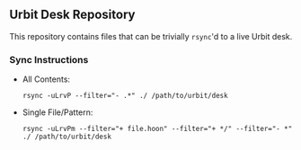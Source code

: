 ## Urbit Desk Repository ##

This repository contains files that can be trivially `rsync`'d to a live Urbit desk.

### Sync Instructions ###

- All Contents:
  ```
  rsync -uLrvP --filter="- .*" ./ /path/to/urbit/desk
  ```
- Single File/Pattern:
  ```
  rsync -uLrvPm --filter="+ file.hoon" --filter="+ */" --filter="- *" ./ /path/to/urbit/desk
  ```
